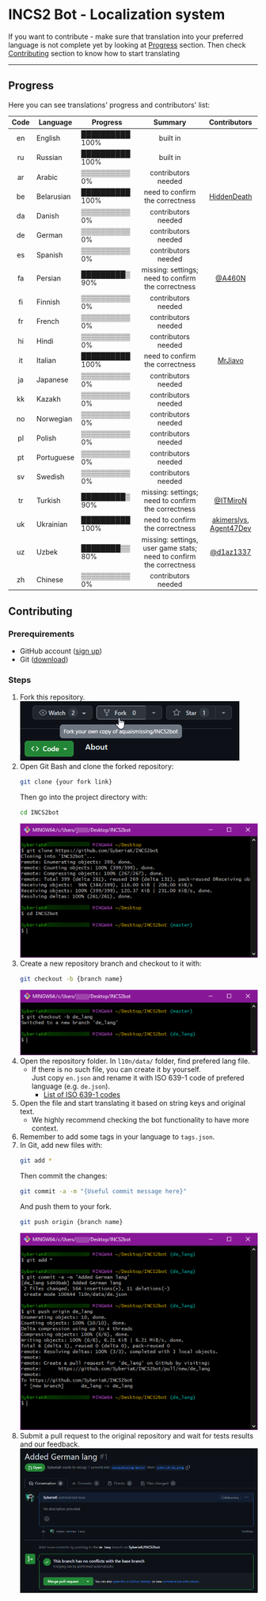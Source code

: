 # INCS2 Bot - Localization system

If you want to contribute - make sure that translation into your preferred language is not complete yet by looking at [Progress](#progress) section.
Then check [Contributing](#contributing) section to know how to start translating

---

## Progress

Here you can see translations' progress and contributors' list:

| Code | Language   | Progress        |                               Summary                               |        Contributors        |
|:----:|------------|-----------------|:-------------------------------------------------------------------:|:--------------------------:|
|  en  | English    | ██████████ 100% |                              built in                               |                            |
|  ru  | Russian    | ██████████ 100% |                              built in                               |                            |
|  ar  | Arabic     | ▒▒▒▒▒▒▒▒▒▒ 0%   |                         contributors needed                         |                            |
|  be  | Belarusian | ██████████ 100% |                   need to confirm the correctness                   |       [HiddenDeath]        |
|  da  | Danish     | ▒▒▒▒▒▒▒▒▒▒ 0%   |                         contributors needed                         |                            |
|  de  | German     | ▒▒▒▒▒▒▒▒▒▒ 0%   |                         contributors needed                         |                            |
|  es  | Spanish    | ▒▒▒▒▒▒▒▒▒▒ 0%   |                         contributors needed                         |                            |
|  fa  | Persian    | █████████▒ 90%  |         missing: settings; need to confirm the correctness          |          [@A460N]          |
|  fi  | Finnish    | ▒▒▒▒▒▒▒▒▒▒ 0%   |                         contributors needed                         |                            |
|  fr  | French     | ▒▒▒▒▒▒▒▒▒▒ 0%   |                         contributors needed                         |                            |
|  hi  | Hindi      | ▒▒▒▒▒▒▒▒▒▒ 0%   |                         contributors needed                         |                            |
|  it  | Italian    | ██████████ 100% |                   need to confirm the correctness                   |         [MrJiavo]          |
|  ja  | Japanese   | ▒▒▒▒▒▒▒▒▒▒ 0%   |                         contributors needed                         |                            |
|  kk  | Kazakh     | ▒▒▒▒▒▒▒▒▒▒ 0%   |                         contributors needed                         |                            |
|  no  | Norwegian  | ▒▒▒▒▒▒▒▒▒▒ 0%   |                         contributors needed                         |                            |
|  pl  | Polish     | ▒▒▒▒▒▒▒▒▒▒ 0%   |                         contributors needed                         |                            |
|  pt  | Portuguese | ▒▒▒▒▒▒▒▒▒▒ 0%   |                         contributors needed                         |                            |
|  sv  | Swedish    | ▒▒▒▒▒▒▒▒▒▒ 0%   |                         contributors needed                         |                            |
|  tr  | Turkish    | █████████▒ 90%  |         missing: settings; need to confirm the correctness          |         [@ITMiroN]         |
|  uk  | Ukrainian  | ██████████ 100% |                   need to confirm the correctness                   | [akimerslys], [Agent47Dev] |
|  uz  | Uzbek      | ████████▒▒ 80%  | missing: settings, user game stats; need to confirm the correctness |        [@d1az1337]         |
|  zh  | Chinese    | ▒▒▒▒▒▒▒▒▒▒ 0%   |                         contributors needed                         |                            |


## Contributing 

### Prerequirements

- GitHub account ([sign up](https://github.com/signup))
- Git ([download](https://git-scm.com/))

### Steps

1. Fork this repository.
   \
   ![forking repository](../media/fork_repo.png)
2. Open Git Bash and clone the forked repository: 
   ```bash
   git clone {your fork link}
   ```
   Then go into the project directory with: 
   ```bash
   cd INCS2bot
   ```
   ![cloning repository](../media/clone_repo.png)
3. Create a new repository branch and checkout to it with: 
   ```bash
   git checkout -b {branch name}
   ```
   ![creating branch](../media/create_branch.png)
4. Open the repository folder. In `l10n/data/` folder, find prefered lang file.
   - If there is no such file, you can create it by yourself.
     \
     Just copy `en.json` and rename it with ISO 639-1 code of prefered language (e.g. `de.json`).
      - [List of ISO 639-1 codes](https://en.wikipedia.org/wiki/List_of_ISO_639-1_codes)
5. Open the file and start translating it based on string keys and original text.
   - We highly recommend checking the bot functionality to have more context.
6. Remember to add some tags in your language to `tags.json`.
7. In Git, add new files with:
   ```bash
   git add *
   ```
   Then commit the changes:
   ```bash
   git commit -a -m "{Useful commit message here}"
   ```
   And push them to your fork.
   ```bash
   git push origin {branch name}
   ```
   ![commiting changes](../media/commit_changes.png)
8. Submit a pull request to the original repository and wait for tests results and our feedback.
   \
   ![submiting pull](../media/submit_pull_request.png)


[@A460N]: https://t.me/A460N
[@ITMiroN]: https://t.me/ITMiroN
[@d1az1337]: https://t.me/d1az1337
[akimerslys]: https://github.com/akimerslys
[Agent47Dev]: https://github.com/Agent47Dev
[HiddenDeath]: https://github.com/HiddenDeath
[MrJiavo]: https://github.com/MrJiavo
